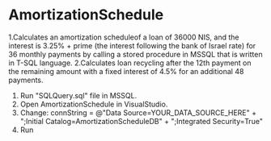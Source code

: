 # AmortizationSchedule
1.Calculates an amortization scheduleof a loan of 36000 NIS, and the interest is 3.25% + prime 
(the interest following the bank of Israel rate) for 36 monthly payments by calling a stored 
procedure in MSSQL that is written in T-SQL language.
2.Calculates loan recycling after the 12th payment on the remaining amount  with a fixed interest 
of 4.5% for an additional 48 payments.

1. Run "SQLQuery.sql" file in MSSQL.
2. Open AmortizationSchedule in VisualStudio.
3. Change: connString = @"Data Source=YOUR_DATA_SOURCE_HERE" + ";Initial Catalog=AmortizationScheduleDB" + ";Integrated Security=True"
4. Run

